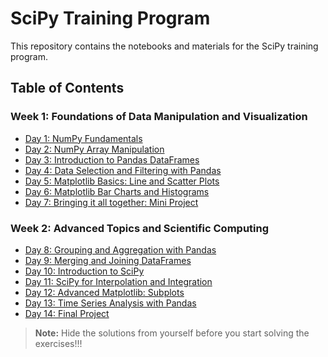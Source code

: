 # SciPy Training Program

This repository contains the notebooks and materials for the SciPy training program.

## Table of Contents

### Week 1: Foundations of Data Manipulation and Visualization

*   [Day 1: NumPy Fundamentals](./week1_foundations_of_data_manipulation_and_visualization/day1_numpy_fundamentals.ipynb)
*   [Day 2: NumPy Array Manipulation](./week1_foundations_of_data_manipulation_and_visualization/day2_np_arr_manipulation.ipynb)
*   [Day 3: Introduction to Pandas DataFrames](./week1_foundations_of_data_manipulation_and_visualization/day3_intro_2_pandas_dataframes.ipynb)
*   [Day 4: Data Selection and Filtering with Pandas](./week1_foundations_of_data_manipulation_and_visualization/day4_data_selection_and_filtering_w_pandas.ipynb)
*   [Day 5: Matplotlib Basics: Line and Scatter Plots](./week1_foundations_of_data_manipulation_and_visualization/day5_matplotlib_basics_line_and_scatter_plots.ipynb)
*   [Day 6: Matplotlib Bar Charts and Histograms](./week1_foundations_of_data_manipulation_and_visualization/day6_plt_bar_charts_and_histograms.ipynb)
*   [Day 7: Bringing it all together: Mini Project](./week1_foundations_of_data_manipulation_and_visualization/day7_bringing_it_all2gether_mini_project.ipynb)

### Week 2: Advanced Topics and Scientific Computing

*   [Day 8: Grouping and Aggregation with Pandas](./week2_advanced_topics_and_scientific_computing/day08_grouping_and_aggregation_with_pd.ipynb)
*   [Day 9: Merging and Joining DataFrames](./week2_advanced_topics_and_scientific_computing/day09_merging_and_joining_dataframes.ipynb)
*   [Day 10: Introduction to SciPy](./week2_advanced_topics_and_scientific_computing/day10_intro_toscipy.ipynb)
*   [Day 11: SciPy for Interpolation and Integration](./week2_advanced_topics_and_scientific_computing/day11_scipy_4_interploation_and_integration.ipynb)
*   [Day 12: Advanced Matplotlib: Subplots](./week2_advanced_topics_and_scientific_computing/day12_advanced_matplotlib-subplots.ipynb)
*   [Day 13: Time Series Analysis with Pandas](./week2_advanced_topics_and_scientific_computing/day13_time_series_analysis_with_pandas.ipynb)
*   [Day 14: Final Project](./week2_advanced_topics_and_scientific_computing/day14_final_project.ipynb)

> **Note:** Hide the solutions from yourself before you start solving the exercises!!!